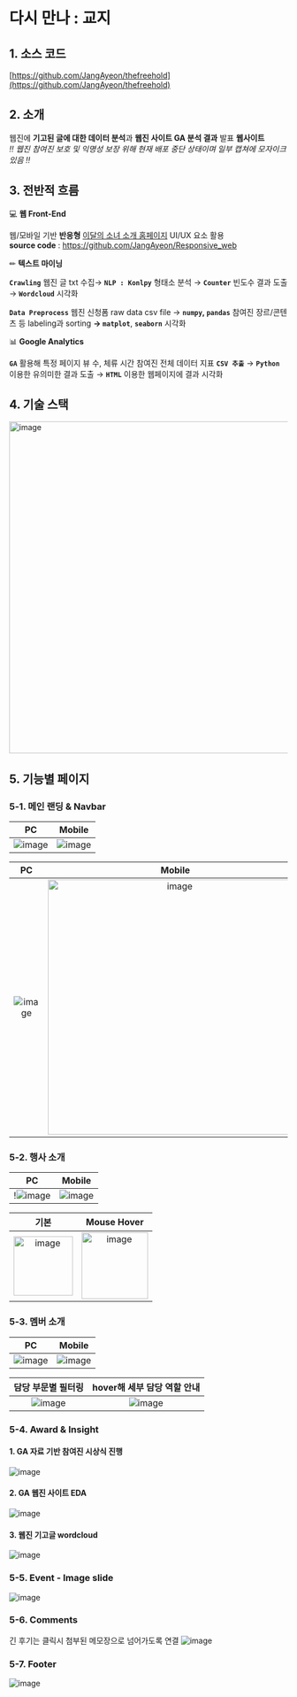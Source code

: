 # 다시 만나 : 교지

## 1. 소스 코드

[https://github.com/JangAyeon/thefreehold](https://github.com/JangAyeon/thefreehold)

## 2. 소개

웹진에 **기고된 글에 대한 데이터 분석**과 **웹진 사이트 GA 분석 결과** 발표 **웹사이트**<br>
*‼ 웹진 참여진 보호 및 익명성 보장 위해 현재 배포 중단 상태이며 일부 캡쳐에 모자이크 있음 ‼*

## 3. 전반적 흐름

💻 **웹 Front-End**

웹/모바일 기반 **반응형** [이달의 소녀 소개 홈페이지](https://jangayeon.github.io/Responsive_web/) UI/UX 요소 활용 <br>
**source code** : https://github.com/JangAyeon/Responsive_web


✏ **텍스트 마이닝**

**`Crawling`** 웹진 글 txt 수집→ **`NLP : Konlpy`** 형태소 분석 → **`Counter`** 빈도수 결과 도출→ **`Wordcloud`** 시각화

**`Data Preprocess`** 웹진 신청폼 raw data csv file → **`numpy`, `pandas`**  참여진 장르/콘텐츠 등 labeling과 sorting **→ `matplot`**, **`seaborn`** 시각화

📊 **Google Analytics**

**`GA`** 활용해 특정 페이지 뷰 수, 체류 시간 참여진 전체 데이터 지표 **`CSV 추출`** → **`Python`** 이용한 유의미한 결과 도출 →  **`HTML`** 이용한 웹페이지에 결과 시각화

## 4. 기술 스택

<img width="600" alt="image" src="https://user-images.githubusercontent.com/67853616/147869544-54f8716d-5576-434e-b517-8805775aa551.png">

## 5. 기능별 페이지

### 5-1. 메인 랜딩 & Navbar
|PC|Mobile|
|:--:|:--:|
|![image](https://user-images.githubusercontent.com/67853616/147869803-0c61ffc5-939d-4a4d-857c-ac36f8605df8.png)|![image](https://user-images.githubusercontent.com/67853616/147869808-6b0895c5-1e53-4bed-94e8-c04c8ae55361.png)|

|PC|Mobile|
|:--:|:--:|
|![image](https://user-images.githubusercontent.com/67853616/147869830-7c8d955d-c583-43be-adba-2d3eb0854fdc.png)|<img width="461" alt="image" src="https://user-images.githubusercontent.com/67853616/147869847-19e34914-fe2b-46ed-9ce1-6ace99fe1b98.png">|


### 5-2. 행사 소개
|PC|Mobile|
|:--:|:--:|
|!![image](https://user-images.githubusercontent.com/67853616/147869881-8b679e8d-48e4-4851-829b-0bf4ba7423da.png)|![image](https://user-images.githubusercontent.com/67853616/147869887-05eea852-49d2-47bc-9a06-6e31b1cf3b19.png)|

|기본|Mouse Hover|
|:--:|:--:|
|<img width="107" alt="image" src="https://user-images.githubusercontent.com/67853616/147869921-d41700d6-667e-4a28-bba5-01cc8048ed91.png">|<img width="120" alt="image" src="https://user-images.githubusercontent.com/67853616/147869906-8498f21d-c1cb-4607-aae1-559ed974bcb0.png">|

### 5-3. 멤버 소개
|PC|Mobile|
|:--:|:--:|
|![image](https://user-images.githubusercontent.com/67853616/147869951-3539c058-78c2-4da5-9742-df551878562d.png)|![image](https://user-images.githubusercontent.com/67853616/147869953-a0cbf09e-94d9-4a3e-bc62-d1e671f47e39.png)|

|담당 부문별 필터링|hover해 세부 담당 역할 안내|
|:--:|:--:|
|![image](https://user-images.githubusercontent.com/67853616/147869972-dad7fcaf-018a-47bb-ba57-139a84f2ba51.png)|![image](https://user-images.githubusercontent.com/67853616/147869977-081da2c2-5136-4ab5-bf0f-7270200533e9.png)|

### 5-4. Award & Insight
#### 1. GA 자료 기반 참여진 시상식 진행
![image](https://user-images.githubusercontent.com/67853616/147869993-0fc0af5b-e158-40ad-a0e4-c28ed5c2fe42.png)

#### 2. GA 웹진 사이트 EDA 

![image](https://user-images.githubusercontent.com/67853616/147870032-d88308f5-c42f-4f41-b3ce-53396c89b053.png)

#### 3. 웹진 기고글 wordcloud

![image](https://user-images.githubusercontent.com/67853616/147870012-cea20c88-c86a-4e3b-922e-eafbd047962a.png)

### 5-5. Event - Image slide
![image](https://user-images.githubusercontent.com/67853616/147870070-fa05281b-ffa7-4ef8-9f01-3ca46bf96816.png)

### 5-6. Comments
긴 후기는 클릭시 첨부된 메모장으로 넘어가도록 연결
![image](https://user-images.githubusercontent.com/67853616/147870075-eea188d4-1803-4045-93d2-cee1f1691906.png)

### 5-7. Footer
![image](https://user-images.githubusercontent.com/67853616/147870088-02148f36-ed49-458e-b837-eee7bbafb41f.png)

